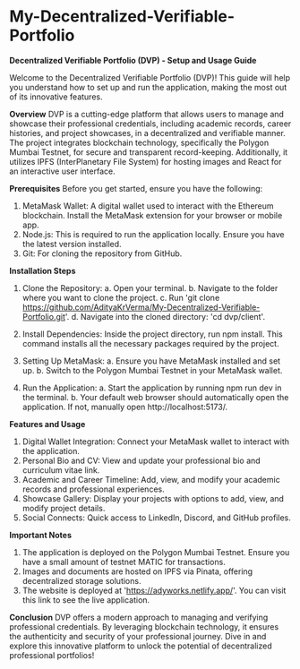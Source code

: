 # My-Decentralized-Verifiable-Portfolio

**Decentralized Verifiable Portfolio (DVP) - Setup and Usage Guide**

Welcome to the Decentralized Verifiable Portfolio (DVP)! This guide will help you understand how to set up and run the application, making the most out of its innovative features.

**Overview**
DVP is a cutting-edge platform that allows users to manage and showcase their professional credentials, including academic records, career histories, and project showcases, in a decentralized and verifiable manner. The project integrates blockchain technology, specifically the Polygon Mumbai Testnet, for secure and transparent record-keeping. Additionally, it utilizes IPFS (InterPlanetary File System) for hosting images and React for an interactive user interface.

**Prerequisites**
Before you get started, ensure you have the following:
1. MetaMask Wallet: A digital wallet used to interact with the Ethereum blockchain. Install the MetaMask extension for your browser or mobile app.
2. Node.js: This is required to run the application locally. Ensure you have the latest version installed.
3. Git: For cloning the repository from GitHub.

**Installation Steps**
1. Clone the Repository:
     a. Open your terminal.
     b. Navigate to the folder where you want to clone the project.
     c. Run 'git clone https://github.com/AdityaKrVerma/My-Decentralized-Verifiable-Portfolio.git'.
     d. Navigate into the cloned directory: 'cd dvp/client'.

2. Install Dependencies: Inside the project directory, run npm install. This command installs all the necessary packages required by the project.

3. Setting Up MetaMask:
     a. Ensure you have MetaMask installed and set up.
     b. Switch to the Polygon Mumbai Testnet in your MetaMask wallet.

4. Run the Application:
     a. Start the application by running npm run dev in the terminal.
     b. Your default web browser should automatically open the application. If not, manually open http://localhost:5173/.

**Features and Usage**
1. Digital Wallet Integration: Connect your MetaMask wallet to interact with the application.
2. Personal Bio and CV: View and update your professional bio and curriculum vitae link.
3. Academic and Career Timeline: Add, view, and modify your academic records and professional experiences.
4. Showcase Gallery: Display your projects with options to add, view, and modify project details.
5. Social Connects: Quick access to LinkedIn, Discord, and GitHub profiles.

**Important Notes**
1. The application is deployed on the Polygon Mumbai Testnet. Ensure you have a small amount of testnet MATIC for transactions.
2. Images and documents are hosted on IPFS via Pinata, offering decentralized storage solutions.
3. The website is deployed at 'https://adyworks.netlify.app/'. You can visit this link to see the live application.

**Conclusion**
DVP offers a modern approach to managing and verifying professional credentials. By leveraging blockchain technology, it ensures the authenticity and security of your professional journey. Dive in and explore this innovative platform to unlock the potential of decentralized professional portfolios!
